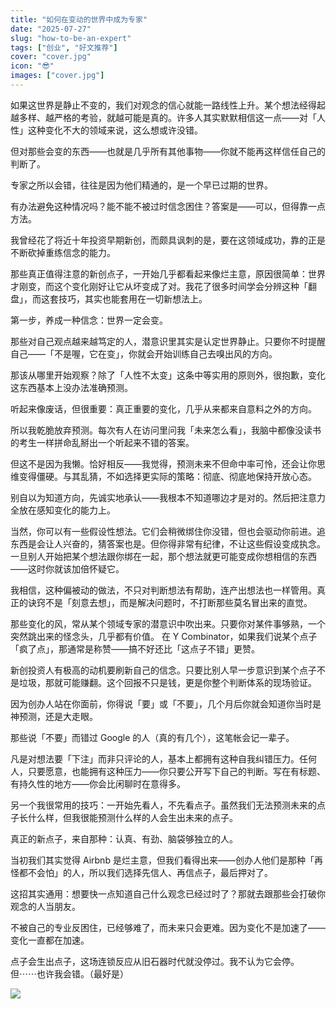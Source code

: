 ```yaml
---
title: "如何在变动的世界中成为专家"
date: "2025-07-27"
slug: "how-to-be-an-expert"
tags: ["创业", "好文推荐"]
cover: "cover.jpg"
icon: "😎"
images: ["cover.jpg"]
---
```

如果这世界是静止不变的，我们对观念的信心就能一路线性上升。某个想法经得起越多样、越严格的考验，就越可能是真的。许多人其实默默相信这一点——对「人性」这种变化不大的领域来说，这么想或许没错。



但对那些会变的东西——也就是几乎所有其他事物——你就不能再这样信任自己的判断了。



专家之所以会错，往往是因为他们精通的，是一个早已过期的世界。



有办法避免这种情况吗？能不能不被过时信念困住？答案是——可以，但得靠一点方法。



我曾经花了将近十年投资早期新创，而颇具讽刺的是，要在这领域成功，靠的正是不断砍掉重练信念的能力。



那些真正值得注意的新创点子，一开始几乎都看起来像烂主意，原因很简单：世界才刚变，而这个变化刚好让它从坏变成了对。我花了很多时间学会分辨这种「翻盘」，而这套技巧，其实也能套用在一切新想法上。



第一步，养成一种信念：世界一定会变。



那些对自己观点越来越笃定的人，潜意识里其实是认定世界静止。只要你不时提醒自己——「不是喔，它在变」，你就会开始训练自己去嗅出风的方向。



那该从哪里开始观察？除了「人性不太变」这条中等实用的原则外，很抱歉，变化这东西基本上没办法准确预测。



听起来像废话，但很重要：真正重要的变化，几乎从来都来自意料之外的方向。



所以我乾脆放弃预测。每次有人在访问里问我「未来怎么看」，我脑中都像没读书的考生一样拼命乱掰出一个听起来不错的答案。



但这不是因为我懒。恰好相反——我觉得，预测未来不但命中率可怜，还会让你思维变得僵硬。与其乱猜，不如选择更实际的策略：彻底、彻底地保持开放心态。



别自以为知道方向，先诚实地承认——我根本不知道哪边才是对的。然后把注意力全放在感知变化的能力上。



当然，你可以有一些假设性想法。它们会稍微绑住你没错，但也会驱动你前进。追东西是会让人兴奋的，猜答案也是。但你得非常有纪律，不让这些假设变成执念。
一旦别人开始把某个想法跟你绑在一起，那个想法就更可能变成你想相信的东西——这时你就该加倍怀疑它。



我相信，这种偏被动的做法，不只对判断想法有帮助，连产出想法也一样管用。真正的诀窍不是「刻意去想」，而是解决问题时，不打断那些莫名冒出来的直觉。



那些变化的风，常从某个领域专家的潜意识中吹出来。只要你对某件事够熟，一个突然跳出来的怪念头，几乎都有价值。
在 Y Combinator，如果我们说某个点子「疯了点」，那通常是称赞——搞不好还比「这点子不错」更赞。



新创投资人有极高的动机要刷新自己的信念。只要比别人早一步意识到某个点子不是垃圾，那就可能赚翻。这个回报不只是钱，更是你整个判断体系的现场验证。



因为创办人站在你面前，你得说「要」或「不要」，几个月后你就会知道你当时是神预测，还是大走眼。



那些说「不要」而错过 Google 的人（真的有几个），这笔帐会记一辈子。



凡是对想法要「下注」而非只评论的人，基本上都拥有这种自我纠错压力。任何人，只要愿意，也能拥有这种压力——你只要公开写下自己的判断。写在有标题、有持久性的地方——你会比闲聊时在意得多。



另一个我很常用的技巧：一开始先看人，不先看点子。虽然我们无法预测未来的点子长什么样，但我很能预测什么样的人会生出未来的点子。



真正的新点子，来自那种：认真、有劲、脑袋够独立的人。



当初我们其实觉得 Airbnb 是烂主意，但我们看得出来——创办人他们是那种「再怪都不会怕」的人，所以我们选择先信人、再信点子，最后押对了。



这招其实通用：想要快一点知道自己什么观念已经过时了？那就去跟那些会打破你观念的人当朋友。



不被自己的专业反困住，已经够难了，而未来只会更难。因为变化不是加速了——变化一直都在加速。



点子会生出点子，这场连锁反应从旧石器时代就没停过。我不认为它会停。
但⋯⋯也许我会错。（最好是）




![](https://prod-files-secure.s3.us-west-2.amazonaws.com/112d0858-5090-4d34-a606-b75eb8d65fd2/46476355-9cf3-4e99-9b7a-3531bc426380/1000202064.png?X-Amz-Algorithm=AWS4-HMAC-SHA256&X-Amz-Content-Sha256=UNSIGNED-PAYLOAD&X-Amz-Credential=ASIAZI2LB4664HMSXWKD%2F20250731%2Fus-west-2%2Fs3%2Faws4_request&X-Amz-Date=20250731T095210Z&X-Amz-Expires=3600&X-Amz-Security-Token=IQoJb3JpZ2luX2VjEKf%2F%2F%2F%2F%2F%2F%2F%2F%2F%2FwEaCXVzLXdlc3QtMiJHMEUCIFhiUNnjavySg%2FY%2BJ35j0jOJUs2XVDkaNahX2E%2FJp4JlAiEA9dqiA2N%2F7JIUesXjKOaSvWInsBtnNQHmS5fc1gCnDMQqiAQI0P%2F%2F%2F%2F%2F%2F%2F%2F%2F%2FARAAGgw2Mzc0MjMxODM4MDUiDN9iTKaI84l46ihZtyrcAws52QiE4SXMsNMNtPOQhXiHbtGJPi%2BbiSj0gViKrR1lSR99nk8RM7OpHCCpMvwzHd6iGVGlL8MKDbm%2ByTXs%2BikXWP%2B6MRupeCLL8VKrS8umY8Ow3cwGOQwjODkdQSfaUs4FXFZrL%2BT1dq0FP46D35%2B9sAjIE5hOlR5jPCKHA9%2F4%2BY8pi2D%2B3y%2BBQi4K9TxPVLkSdDzgfNIBQTJng92ZnBMimy7tTmR9F9ErNuRBl71svxjcB9hqvRG56qIzYU1BCGafy6MpzUcB%2FuGPIiBlOu90cp256LK9ZQgy8GN6%2B4vH9eD8qHWbNqjwkFqUEHZ4O75llp6EqI8N3rrjOU4SVwOjfi1YdgSSKkUMFCPWvJSZLgQmRZfG04oaAtFH%2FkNPnhAWjEkTL8ThKW%2FYtj6cXnPkIs1e%2Fw2e5ZutWkz8DgV1Cw9ap9p2GUj%2FM2Fq%2BYR2zYqMDd5xP483TqEjHoLsrUBBWhYihzIxDB9q04Kn7Vm74K7dPzyNGzbZvyMz%2BkUzVNwLL10E%2BA16%2BqHHuBVbRO1HL15WvUSK7b9uavxsAS5FnMa8Aqj%2BqqXnxemHr9rEzyTvHW4052DlDYTp41fJUEmvmbIu7F26zwj2WYAKJe0pW721G31GNISYLxZWMOCmrMQGOqUBD3PrqMBfk%2BcuLrDAnzpYIomQuvBfRshM07ClK1W3FfL2QQt%2BaB0JXTjITjZgOHPfsJet1lJh2kV1EszD9tsmW4fyyvpEE1Ri%2FJNeXvorqoB4Ds5efX3zn1Kbu8C8Mic%2BPAWt55dlo56pZyghBcmf17PcpgG235ofTQ2vy15qqBgHK6BcSaw2ZeV8nK3R3XCC%2BpqG2tjo5726ktzD%2B3hF%2FXN5vJK7&X-Amz-Signature=ca7c54afd34131e3808d2c64642ef06431dbf12262127cf5f81cecc021e3ea73&X-Amz-SignedHeaders=host&x-amz-checksum-mode=ENABLED&x-id=GetObject)

